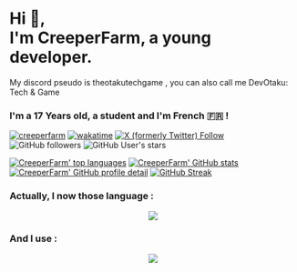 # Hi 👋,<br>I'm CreeperFarm, a young developer.
My discord pseudo is theotakutechgame , you can also call me DevOtaku: Tech & Game

### I'm a 17 Years old, a student and I'm French 🇫🇷 !

[![creeperfarm](https://komarev.com/ghpvc/?username=creeperfarm&color=blue)](https://github.com/creeperfarm)
[![wakatime](https://wakatime.com/badge/user/c21fbe25-694d-4415-9541-9ff274316f89.svg)](https://wakatime.com/badge/user/c21fbe25-694d-4415-9541-9ff274316f89.svg)
[![X (formerly Twitter) Follow](https://img.shields.io/twitter/follow/farmcreeper)](https://twitter.com/intent/follow?screen_name=farmcreeper)
![GitHub followers](https://img.shields.io/github/followers/creeperfarm)
![GitHub User's stars](https://img.shields.io/github/stars/creeperfarm)




[![CreeperFarm' top languages](https://github-readme-stats.vercel.app/api/top-langs/?username=CreeperFarm&theme=tokyonight)](https://github.com/creeperfarm)
[![CreeperFarm' GitHub stats](https://github-readme-stats.vercel.app/api?username=CreeperFarm&show_icons=true&theme=tokyonight)](https://github.com/creeperfarm)
[![CreeperFarm' GitHub profile detail](https://github-profile-summary-cards.vercel.app/api/cards/profile-details?username=creeperfarm&theme=tokyonight)](https://github.com/creeperfarm)
[![GitHub Streak](https://streak-stats.demolab.com?user=CreeperFarm&theme=dark)](https://git.io/streak-stats)

<h3>Actually, I now those language :</h3>
<p align="center">
  <a href="https://skillicons.dev">
    <img src="https://skillicons.dev/icons?i=html,css,js,bots,arduino,py,selenium,java,md,flutter,dart" />
    <!--<img src="https://skillicons.dev/icons?i=html,css,js,discord,bots,arduino,idea,py,vscode,java,figma,md,androidstudio,flutter,dart,firebase" />-->
  </a>
</p>

### And I use :
<p align="center">
  <a href="https://skillicons.dev">
    <img src="https://skillicons.dev/icons?i=discord,instagram,twitter,arduino,idea,vscode,eclipse,figma,md,androidstudio,firebase,github,git" />
  </a>
</p>
